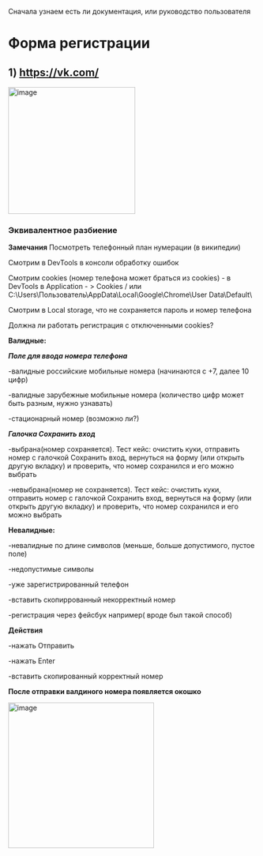 Сначала узнаем есть ли документация, или руководство пользователя

# Форма регистрации
## 1) https://vk.com/
<img width="257" alt="image" src="https://user-images.githubusercontent.com/44865195/229306029-128ac76d-8a38-433a-81a6-be20ce74c929.png">

### Эквивалентное разбиение

**Замечания**
Посмотреть телефонный план нумерации (в википедии)

Смотрим в DevTools в консоли обработку ошибок 

Смотрим cookies (номер телефона может браться из cookies) - в DevTools в Application - > Cookies / или C:\Users\Пользователь\AppData\Local\Google\Chrome\User Data\Default\

Смотрим в Local storage, что не сохраняется пароль и номер телефона

Должна ли работать регистрация с отключенными cookies?

**Валидные:**

***Поле для ввода номера телефона***

-валидные российские мобильные номера (начинаются с +7, далее 10 цифр)

-валидные зарубежные мобильные номера (количество цифр может быть разным, нужно узнавать)

-стационарный номер (возможно ли?)

***Галочка Сохранить вход***

-выбрана(номер сохраняется). Тест кейс: очистить куки, отправить номер с галочкой Сохранить вход, вернуться на форму (или открыть другую вкладку) и проверить, что номер сохранился и его можно выбрать

-невыбрана(номер не сохраняется). Тест кейс: очистить куки, отправить номер с галочкой Сохранить вход, вернуться на форму (или открыть другую вкладку) и проверить, что номер сохранился и его можно выбрать

**Невалидные:**

-невалидные по длине символов (меньше, больше допустимого, пустое поле)

-недопустимые символы

-уже зарегистрированный телефон

-вставить скопиррованный некорректный номер

-регистрация через фейсбук например( вроде был такой способ)

**Действия**

-нажать Отправить

-нажать Enter

-вставить скопированный корректный номер

**После отправки валдиного номера появляется окошко**

<img width="295" alt="image" src="https://user-images.githubusercontent.com/44865195/229346790-9bc10b0c-ad7f-4edf-9161-3fef8af962f7.png">

